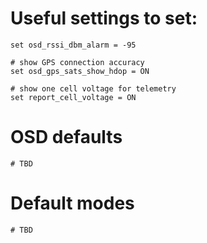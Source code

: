 # Useful settings to set:

```
set osd_rssi_dbm_alarm = -95

# show GPS connection accuracy
set osd_gps_sats_show_hdop = ON

# show one cell voltage for telemetry
set report_cell_voltage = ON
```

# OSD defaults
```
# TBD
```

# Default modes
```
# TBD
```